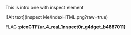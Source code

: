 This is intro one with inspect element

![Alt text](Inspect Me/IndexHTML.png?raw=true)

FLAG :<b>picoCTF{ur_4_real_1nspect0r_g4dget_b4887011}</b>
